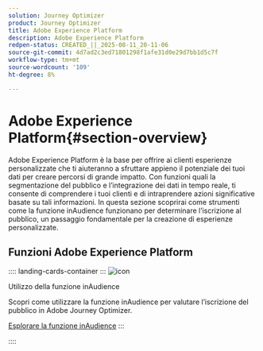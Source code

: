 ```yaml
---
solution: Journey Optimizer
product: Journey Optimizer
title: Adobe Experience Platform
description: Adobe Experience Platform
redpen-status: CREATED_||_2025-08-11_20-11-06
source-git-commit: 4d7ad2c3ed71801298f1afe31d0e29d7bb1d5c7f
workflow-type: tm+mt
source-wordcount: '109'
ht-degree: 8%

---
```



# Adobe Experience Platform{#section-overview}

Adobe Experience Platform è la base per offrire ai clienti esperienze personalizzate che ti aiuteranno a sfruttare appieno il potenziale dei tuoi dati per creare percorsi di grande impatto. Con funzioni quali la segmentazione del pubblico e l’integrazione dei dati in tempo reale, ti consente di comprendere i tuoi clienti e di intraprendere azioni significative basate su tali informazioni. In questa sezione scoprirai come strumenti come la funzione inAudience funzionano per determinare l’iscrizione al pubblico, un passaggio fondamentale per la creazione di esperienze personalizzate.

## Funzioni Adobe Experience Platform

:::: landing-cards-container
:::
![icon](https://cdn.experienceleague.adobe.com/icons/code-branch.svg)

Utilizzo della funzione inAudience

Scopri come utilizzare la funzione inAudience per valutare l’iscrizione del pubblico in Adobe Journey Optimizer.

[Esplorare la funzione inAudience](../using/building-journeys/functions/functioninaudience.md)
:::

::::
